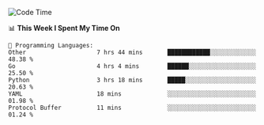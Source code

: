 <!--START_SECTION:waka-->
![Code Time](http://img.shields.io/badge/Code%20Time-699%20hrs%2020%20mins-blue)

📊 **This Week I Spent My Time On** 

```text
💬 Programming Languages: 
Other                    7 hrs 44 mins       ████████████░░░░░░░░░░░░░   48.38 % 
Go                       4 hrs 4 mins        ██████░░░░░░░░░░░░░░░░░░░   25.50 % 
Python                   3 hrs 18 mins       █████░░░░░░░░░░░░░░░░░░░░   20.63 % 
YAML                     18 mins             ░░░░░░░░░░░░░░░░░░░░░░░░░   01.98 % 
Protocol Buffer          11 mins             ░░░░░░░░░░░░░░░░░░░░░░░░░   01.24 % 
```


<!--END_SECTION:waka-->